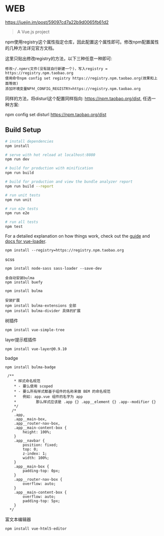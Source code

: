 # WEB

https://juejin.im/post/59097cd7a22b9d0065fb61d2

> A Vue.js project


npm使用registry这个属性指定仓库，因此配置这个属性即可。修改npm配置属性的几种方法详见官方文档。

这里只贴出修改registry的方法，以下三种任意一种即可:

    修改~/.npmrc文件(没有就自行新建一个)，写入registry = https://registry.npm.taobao.org
    使用命令npm config set registry https://registry.npm.taobao.org(效果和上面等效)
    添加环境变量NPＭ_CONFIG_REGISTRY=https://registry.npm.taobao.org

同样的方法，将disturl这个配置同样指向: https://npm.taobao.org/dist, 任选一种方案:

npm config set disturl https://npm.taobao.org/dist


## Build Setup

``` bash
# install dependencies
npm install

# serve with hot reload at localhost:8080
npm run dev

# build for production with minification
npm run build

# build for production and view the bundle analyzer report
npm run build --report

# run unit tests
npm run unit

# run e2e tests
npm run e2e

# run all tests
npm test
```

For a detailed explanation on how things work, check out the [guide](http://vuejs-templates.github.io/webpack/) and [docs for vue-loader](http://vuejs.github.io/vue-loader).

```
npm install --registry=https://registry.npm.taobao.org
```
scss
```
npm install node-sass sass-loader --save-dev
```
```
会自动安装bulma
npm install buefy
```
```
npm install bulma
```
```
安装扩展
npm install bulma-extensions 全部
npm install bulma-divider 具体的扩展
```
树插件
```
npm install vue-simple-tree
```
layer提示框插件
```
npm install vue-layer@0.9.10
```

badge
```
npm install bulma-badge
```

```
 /**
    * 样式命名规范
    * - 要么使用 scoped
    * - 要么所有样式都基于组件的名称来做 BEM 的命名规范
    *   例如: app.vue 组件的名字为 app
    *         那么样式应该是 .app {} .app__element {} .app--modifier {}
    */
   /*
    .app,
    .app__main-box,
    .app__router-nav-box,
    .app__main-content-box {
        height: 100%;
    }
    .app__navbar {
        position: fixed;
        top: 0;
        z-index: 1;
        width: 100%;
    }
    .app__main-box {
        padding-top: 0px;
    }
    .app__router-nav-box {
        overflow: auto;
    }
    .app__main-content-box {
        overflow: auto;
        padding-top: 5px;
    }
  */
```

富文本编辑器

```
npm install vue-html5-editor
```
